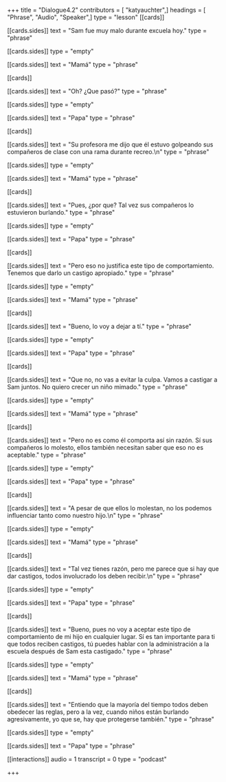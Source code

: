 +++
title = "Dialogue4.2"
contributors = [ "katyauchter",]
headings = [ "Phrase", "Audio", "Speaker",]
type = "lesson"
[[cards]]

[[cards.sides]]
text = "Sam fue muy malo durante excuela hoy."
type = "phrase"

[[cards.sides]]
type = "empty"

[[cards.sides]]
text = "Mamá"
type = "phrase"

[[cards]]

[[cards.sides]]
text = "Oh? ¿Que pasó?"
type = "phrase"

[[cards.sides]]
type = "empty"

[[cards.sides]]
text = "Papa"
type = "phrase"

[[cards]]

[[cards.sides]]
text = "Su profesora me dijo que él estuvo golpeando sus compañeros de clase con una rama durante recreo.\n"
type = "phrase"

[[cards.sides]]
type = "empty"

[[cards.sides]]
text = "Mamá"
type = "phrase"

[[cards]]

[[cards.sides]]
text = "Pues, ¿por que? Tal vez sus compañeros lo estuvieron burlando."
type = "phrase"

[[cards.sides]]
type = "empty"

[[cards.sides]]
text = "Papa"
type = "phrase"

[[cards]]

[[cards.sides]]
text = "Pero eso no justifica este tipo de comportamiento.  Tenemos que darlo un castigo apropiado."
type = "phrase"

[[cards.sides]]
type = "empty"

[[cards.sides]]
text = "Mamá"
type = "phrase"

[[cards]]

[[cards.sides]]
text = "Bueno, lo voy a dejar a tí."
type = "phrase"

[[cards.sides]]
type = "empty"

[[cards.sides]]
text = "Papa"
type = "phrase"

[[cards]]

[[cards.sides]]
text = "Que no, no vas a evitar la culpa.  Vamos a castigar a Sam juntos.  No quiero crecer un niño mimado."
type = "phrase"

[[cards.sides]]
type = "empty"

[[cards.sides]]
text = "Mamá"
type = "phrase"

[[cards]]

[[cards.sides]]
text = "Pero no es como él comporta así sin razón.  Sí sus compañeros lo molesto, ellos también necesitan saber que eso no es aceptable."
type = "phrase"

[[cards.sides]]
type = "empty"

[[cards.sides]]
text = "Papa"
type = "phrase"

[[cards]]

[[cards.sides]]
text = "A pesar de que ellos lo molestan, no los podemos influenciar tanto como nuestro hijo.\n"
type = "phrase"

[[cards.sides]]
type = "empty"

[[cards.sides]]
text = "Mamá"
type = "phrase"

[[cards]]

[[cards.sides]]
text = "Tal vez tienes razón, pero me parece que si hay que dar castigos, todos involucrado los deben recibir.\n"
type = "phrase"

[[cards.sides]]
type = "empty"

[[cards.sides]]
text = "Papa"
type = "phrase"

[[cards]]

[[cards.sides]]
text = "Bueno, pues no voy a aceptar este tipo de comportamiento de mi hijo en cualquier lugar.  Sí es tan importante para ti que todos reciben castigos, tú puedes hablar con la administración a la escuela después de Sam esta castigado."
type = "phrase"

[[cards.sides]]
type = "empty"

[[cards.sides]]
text = "Mamá"
type = "phrase"

[[cards]]

[[cards.sides]]
text = "Entiendo que la mayoría del tiempo todos deben obedecer las reglas, pero a la vez, cuando niños están burlando agresivamente, yo que se, hay que protegerse también."
type = "phrase"

[[cards.sides]]
type = "empty"

[[cards.sides]]
text = "Papa"
type = "phrase"

[[interactions]]
audio = 1
transcript = 0
type = "podcast"

+++
